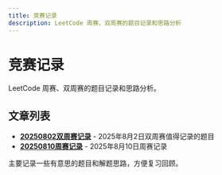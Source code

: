 ```yaml
---
title: 竞赛记录
description: LeetCode 周赛、双周赛的题目记录和思路分析
---
```


# 竞赛记录

LeetCode 周赛、双周赛的题目记录和思路分析。

## 文章列表

- **[20250802双周赛记录](./leetcode20250802/)** - 2025年8月2日双周赛值得记录的题目
- **[20250810周赛记录](./leetcode20250810/)** - 2025年8月10日周赛记录

主要记录一些有意思的题目和解题思路，方便复习回顾。